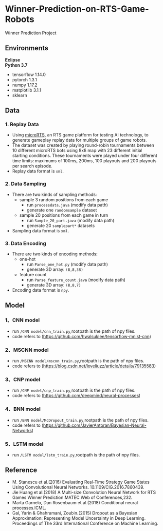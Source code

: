 # Winner-Prediction-on-RTS-Game-Robots
Winner Prediction Project
## Environments
**Eclipse**<br>
**Python 3.7**<br>
* tensorflow 1.14.0<br>
* pytorch 1.3.1<br>
* numpy 1.17.2<br>
* matplotlib 3.1.1<br>
* sklearn<br>
## Data
### 1. Replay Data
* Using [microRTS](https://github.com/santiontanon/microrts), an RTS game platform for testing AI technology, to generate gameplay replay data for multiple groups of game robots.
* The dataset was created by playing round-robin tournaments between 10 different microRTS bots using 8x8 map with 23 different initial starting conditions. These tournaments were played under four different time limits: maximums of 100ms, 200ms, 100 playouts and 200 playouts per search episode.
* Replay data format is `xml`.
### 2. Data Sampling
* There are two kinds of sampling methods:<br>
	* sample 3 random positions from each game
		* run `processdata.java` (modify data path)
		* generate one `randomsample` dataset
	* sample 20 positions from each game in turn
		* run `Sample_20_part.java` (modify data path)
		* generate 20 `samplepart*` datasets
* Sampling data format is `xml`.
### 3. Data Encoding
* There are two kinds of encoding methods:<br>
	* one-hot
		* run `Parse_one_hot.py` (modify data path)
		* generate 3D array: `(8,8,38)`
	* feature count
		* run `Parse_feature_count.java` (modify data path)
		* generate 3D array: `(8,8,7)`
* Encoding data format is `npy`.
## Model
### 1、CNN model
* run `/CNN model/cnn_train.py`,rootpath is the path of npy files.
* code refers to (https://github.com/hwalsuklee/tensorflow-mnist-cnn)
### 2、MSCNN model
* run `/MSCNN model/mscnn_train.py`,rootpath is the path of npy files.
* code refers to (https://blog.csdn.net/loveliuzz/article/details/79135583)
### 3、CNP model
* run `/CNP model/cnp_train.py`,rootpath is the path of npy files.
* code refers to (https://github.com/deepmind/neural-processes)
### 4、BNN model
* run `/BNN model/McDropout_train.py`,rootpath is the path of npy files.
* code refers to (https://github.com/JavierAntoran/Bayesian-Neural-Networks)
### 5、LSTM model
* run `/LSTM model/lstm_train.py`,rootpath is the path of npy files.
## Reference
* M. Stanescu et al.(2016) Evaluating Real-Time Strategy Game States Using Convolutional Neural Networks. 10.1109/CIG.2016.7860439.
* Jie Huang et al.(2018) A Multi-size Convolution Neural Network for RTS Games Winner Prediction.MATEC Web of Conferences,232.
* Marta Garnelo, Dan Rosenbaum et al.(2018) Conditional neural processes.ICML.
* Gal, Yarin & Ghahramani, Zoubin.(2015) Dropout as a Bayesian Approximation: Representing Model Uncertainty in Deep Learning. Proceedings of The 33rd International Conference on Machine Learning.

